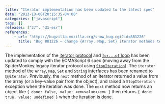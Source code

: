 ```yaml
---
title: "Iterator implementation has been updated to the latest spec"
date: "2013-10-08T20:15:35-04:00"
categories: ["javascript"]
tags: []
releases: ["27", "31-esr"]
references:
    - url: "https://bugzilla.mozilla.org/show_bug.cgi?id=881226"
      title: "Bug 881226 – Change {Array, Map, Set} iterator methods to mach the latest spec"
---
```

The implementation of the [iterator protocol](https://bugzilla.mozilla.org/show_bug.cgi?id=907077) and [`for...of` loop](https://developer.mozilla.org/docs/Web/JavaScript/Reference/Statements/for...of) has been updated to comply with the ECMAScript 6 spec (moving away from the SpiderMonkey legacy iterator protocol using [`StopIteration`](https://developer.mozilla.org/docs/SpiderMonkey/JSAPI_Reference/JS_ThrowStopIteration)). The `iterator` method of the [`Array`](https://developer.mozilla.org/docs/Web/JavaScript/Reference/Global_Objects/Array), [`Map`](https://developer.mozilla.org/docs/Web/JavaScript/Reference/Global_Objects/Map), [`Set`](https://developer.mozilla.org/docs/Web/JavaScript/Reference/Global_Objects/Set) and [`String`](https://developer.mozilla.org/docs/Web/JavaScript/Reference/Global_Objects/String) interfaces has been renamed to `@@iterator`. Previously, the `next` method of an iterator returned a value from the array (or a key-value pair from the object), and raised a `StopIteration` exception when the iteration was done. The `next` method now returns an object like `{ done: false, value: <em>value</em> }` then returns `{ done: true, value: undefined }` when the iteration is done.
